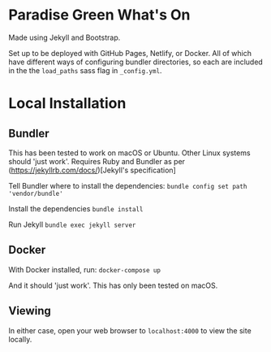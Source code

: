# Paradise Green What's On

Made using Jekyll and Bootstrap.

Set up to be deployed with GitHub Pages, Netlify, or Docker. All of which have different ways of configuring bundler directories, so each are included in the the `load_paths` sass flag in `_config.yml`.

# Local Installation

## Bundler 

This has been tested to work on macOS or Ubuntu. Other Linux systems should 'just work'. Requires Ruby and Bundler as per (https://jekyllrb.com/docs/)[Jekyll's specification]

Tell Bundler where to install the dependencies:
`bundle config set path 'vendor/bundle'`

Install the dependencies
`bundle install`

Run Jekyll
`bundle exec jekyll server`

## Docker

With Docker installed, run:
`docker-compose up`

And it should 'just work'. This has only been tested on macOS.

## Viewing

In either case, open your web browser to `localhost:4000` to view the site locally.